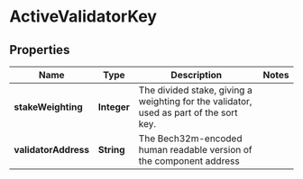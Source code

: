 

# ActiveValidatorKey


## Properties

| Name | Type | Description | Notes |
|------------ | ------------- | ------------- | -------------|
|**stakeWeighting** | **Integer** | The divided stake, giving a weighting for the validator, used as part of the sort key.  |  |
|**validatorAddress** | **String** | The Bech32m-encoded human readable version of the component address |  |



